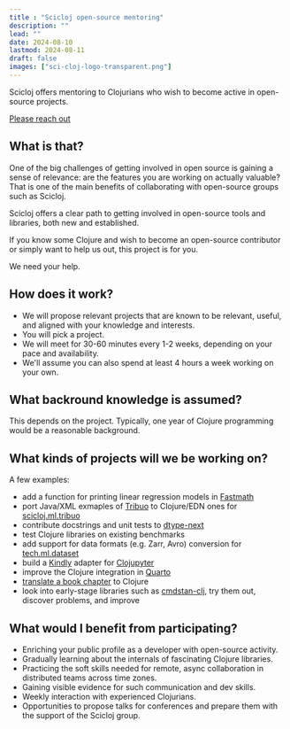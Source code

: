 ```yaml
---
title : "Scicloj open-source mentoring"
description: ""
lead: ""
date: 2024-08-10
lastmod: 2024-08-11
draft: false
images: ["sci-cloj-logo-transparent.png"]
---
```


Scicloj offers mentoring to Clojurians who wish to become active in open-source projects.

<a class="btn btn-primary btn-lg px-4 mb-2" href="/docs/community/contact/" role="button">Please reach out</a>

## What is that?

One of the big challenges of getting involved in open source is gaining a sense of relevance: are the features you are working on actually valuable?
That is one of the main benefits of collaborating with open-source groups such as Scicloj.

Scicloj offers a clear path to getting involved in open-source tools and libraries, both new and established.

If you know some Clojure and wish to become an open-source contributor or simply want to help us out, this project is for you.

We need your help.

## How does it work?

* We will propose relevant projects that are known to be relevant, useful, and aligned with your knowledge and interests.
* You will pick a project.
* We will meet for 30-60 minutes every 1-2 weeks, depending on your pace and availability.
* We'll assume you can also spend at least 4 hours a week working on your own.

## What backround knowledge is assumed?
This depends on the project. Typically, one year of Clojure programming would be a reasonable background.

## What kinds of projects will we be working on?
A few examples:
* add a function for printing linear regression models in [Fastmath](https://github.com/generateme/fastmath)
* port Java/XML exmaples of [Tribuo](https://tribuo.org/) to Clojure/EDN ones for [scicloj.ml.tribuo](https://github.com/scicloj/scicloj.ml.tribuo)
* contribute docstrings and unit tests to [dtype-next](https://github.com/cnuernber/dtype-next)
* test Clojure libraries on existing benchmarks
* add support for data formats (e.g. Zarr, Avro) conversion for [tech.ml.dataset](https://github.com/techascent/tech.ml.dataset)
* build a [Kindly](https://scicloj.github.io/kindly-noted/) adapter for [Clojupyter](https://github.com/clojupyter/clojupyter)
* improve the Clojure integration in [Quarto](https://quarto.org/)
* [translate a book chapter](https://github.com/scicloj/translating-books) to Clojure
* look into early-stage libraries such as [cmdstan-clj](https://github.com/scicloj/cmdstan-clj), try them out, discover problems, and improve

##  What would I benefit from participating?
* Enriching your public profile as a developer with open-source activity.
* Gradually learning about the internals of fascinating Clojure libraries.
* Practicing the soft skills needed for remote, async collaboration in distributed teams across time zones.
* Gaining visible evidence for such communication and dev skills.
* Weekly interaction with experienced Clojurians.
* Opportunities to propose talks for conferences and prepare them with the support of the Scicloj group.
